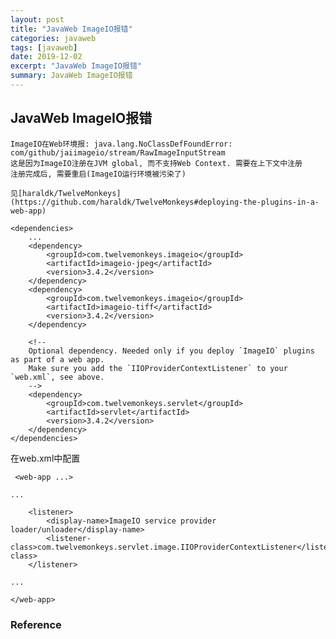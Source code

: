 ```yaml
---
layout: post
title: "JavaWeb ImageIO报错"
categories: javaweb
tags: [javaweb]
date: 2019-12-02
excerpt: "JavaWeb ImageIO报错"
summary: JavaWeb ImageIO报错
---
```


## JavaWeb ImageIO报错

	ImageIO在Web环境报: java.lang.NoClassDefFoundError: com/github/jaiimageio/stream/RawImageInputStream
	这是因为ImageIO注册在JVM global, 而不支持Web Context. 需要在上下文中注册
	注册完成后, 需要重启(ImageIO运行环境被污染了)

	见[haraldk/TwelveMonkeys](https://github.com/haraldk/TwelveMonkeys#deploying-the-plugins-in-a-web-app)

	<dependencies>
        ...
        <dependency>
            <groupId>com.twelvemonkeys.imageio</groupId>
            <artifactId>imageio-jpeg</artifactId>
            <version>3.4.2</version>
        </dependency>
        <dependency>
            <groupId>com.twelvemonkeys.imageio</groupId>
            <artifactId>imageio-tiff</artifactId>
            <version>3.4.2</version>
        </dependency>

        <!--
        Optional dependency. Needed only if you deploy `ImageIO` plugins as part of a web app.
        Make sure you add the `IIOProviderContextListener` to your `web.xml`, see above.
        -->
        <dependency>
            <groupId>com.twelvemonkeys.servlet</groupId>
            <artifactId>servlet</artifactId>
            <version>3.4.2</version>
        </dependency>
    </dependencies>

在web.xml中配置

	 <web-app ...>

    ...

        <listener>
            <display-name>ImageIO service provider loader/unloader</display-name>
            <listener-class>com.twelvemonkeys.servlet.image.IIOProviderContextListener</listener-class>
        </listener>

    ...

    </web-app>


### Reference

